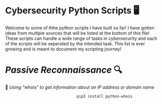 # Cybersecurity Python Scripts :desktop_computer:

Welcome to some of thhe python scripts I have built so far! I have gotten ideas from multiple sources that will be listed at the bottom of this file! These scripts can handle a wide range of tasks in cybersecurity and each of the scripts will be seperated by the intended task. This list is ever growing and is meant to document my scripting journey!

# _Passive Reconnaissance_ :mag:

:small_orange_diamond: _Using "whois" to get information about an IP address or domain name_
```bash
                                pip3 install python-whois

```

